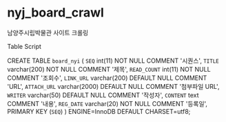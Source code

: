 # nyj_board_crawl
남양주시립박물관 사이트 크롤링

Table Script

CREATE TABLE `board_nyi` (
  `SEQ` int(11) NOT NULL COMMENT '시퀀스',
  `TITLE` varchar(200) NOT NULL COMMENT '제목',
  `READ_COUNT` int(11) NOT NULL COMMENT '조회수',
  `LINK_URL` varchar(200) DEFAULT NULL COMMENT 'URL',
  `ATTACH_URL` varchar(2000) DEFAULT NULL COMMENT '첨부파일 URL',
  `WRITER` varchar(50) DEFAULT NULL COMMENT '작성자',
  `CONTENT` text COMMENT '내용',
  `REG_DATE` varchar(20) NOT NULL COMMENT '등록일',
  PRIMARY KEY (`SEQ`)
) ENGINE=InnoDB DEFAULT CHARSET=utf8;
